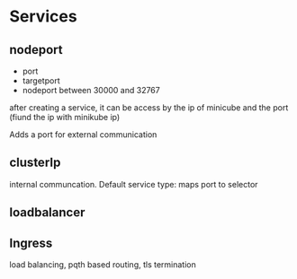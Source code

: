 # Services

## nodeport

 - port
 - targetport
 - nodeport between 30000 and 32767

after creating a service, it can be access by the ip of minicube and the port (fiund the ip with minikube ip)

Adds a port for external communication 

## clusterIp

internal communcation. Default service type: maps port to selector

## loadbalancer

## Ingress

 load balancing, pqth based routing, tls termination
